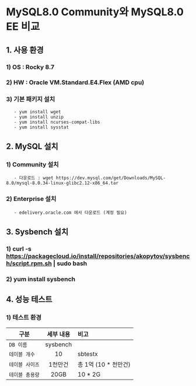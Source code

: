 # MySQL8.0 Community와 MySQL8.0 EE 비교

## 1. 사용 환경
### 1) OS : Rocky 8.7
### 2) HW : Oracle VM.Standard.E4.Flex (AMD cpu)
### 3) 기본 패키지 설치
       - yum install wget
       - yum install unzip
       - yum install ncurses-compat-libs
       - yum install sysstat

## 2. MySQL 설치
### 1) Community 설치
       - 다운로드 : wget https://dev.mysql.com/get/Downloads/MySQL-8.0/mysql-8.0.34-linux-glibc2.12-x86_64.tar
### 2) Enterprise 설치
       - edelivery.oracle.com 에서 다운로드 (계정 필요)

## 3. Sysbench 설치
### 1) curl -s https://packagecloud.io/install/repositories/akopytov/sysbench/script.rpm.sh | sudo bash
### 2) yum install sysbench

## 4. 성능 테스트
### 1) 테스트 환경
| 구분 | 세부 내용 | 비고 |
|---|:---:|:---|
| `DB 이름` | sysbench |  |
| `테이블 개수` | 10 | sbtestx |
| `테이블 사이즈` | 1천만건 | 총 1억 (10 * 천만건)  |
| `테이블 총용량` | 20GB | 10 * 2G  |


